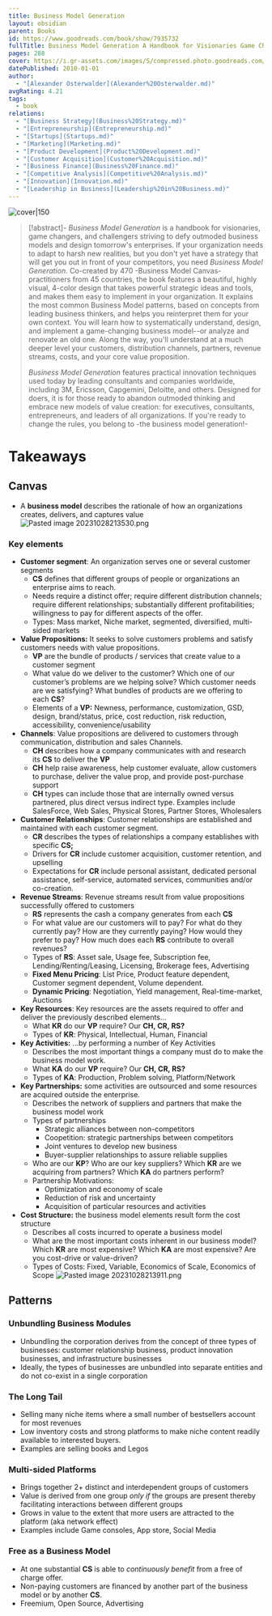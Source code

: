 ```yaml
---
title: Business Model Generation
layout: obsidian
parent: Books
id: https://www.goodreads.com/book/show/7935732
fullTitle: Business Model Generation A Handbook for Visionaries Game Changers and Challengers The Strategyzer series
pages: 288
cover: https://i.gr-assets.com/images/S/compressed.photo.goodreads.com/books/1407707076l/7935732.jpg
datePublished: 2010-01-01
author:
  - "[Alexander Osterwalder](Alexander%20Osterwalder.md)"
avgRating: 4.21
tags:
  - book
relations:
  - "[Business Strategy](Business%20Strategy.md)"
  - "[Entrepreneurship](Entrepreneurship.md)"
  - "[Startups](Startups.md)"
  - "[Marketing](Marketing.md)"
  - "[Product Development](Product%20Development.md)"
  - "[Customer Acquisition](Customer%20Acquisition.md)"
  - "[Business Finance](Business%20Finance.md)"
  - "[Competitive Analysis](Competitive%20Analysis.md)"
  - "[Innovation](Innovation.md)"
  - "[Leadership in Business](Leadership%20in%20Business.md)"
---
```

![cover|150](https://i.gr-assets.com/images/S/compressed.photo.goodreads.com/books/1407707076l/7935732.jpg)
> [!abstract]-
> _Business Model Generation_ is a handbook for visionaries, game changers, and challengers striving to defy outmoded business models and design tomorrow's enterprises. If your organization needs to adapt to harsh new realities, but you don't yet have a strategy that will get you out in front of your competitors, you need _Business Model Generation_. Co-created by 470 -Business Model Canvas- practitioners from 45 countries, the book features a beautiful, highly visual, 4-color design that takes powerful strategic ideas and tools, and makes them easy to implement in your organization. It explains the most common Business Model patterns, based on concepts from leading business thinkers, and helps you reinterpret them for your own context. You will learn how to systematically understand, design, and implement a game-changing business model--or analyze and renovate an old one. Along the way, you'll understand at a much deeper level your customers, distribution channels, partners, revenue streams, costs, and your core value proposition.  
> 
> _Business Model Generation_ features practical innovation techniques used today by leading consultants and companies worldwide, including 3M, Ericsson, Capgemini, Deloitte, and others. Designed for doers, it is for those ready to abandon outmoded thinking and embrace new models of value creation: for executives, consultants, entrepreneurs, and leaders of all organizations. If you're ready to change the rules, you belong to -the business model generation!-


# Takeaways
## Canvas
- A **business model** describes the rationale of how an organizations creates, delivers, and captures value
![Pasted image 20231028213530.png](../assets/images/Pasted%20image%2020231028213530.png)
### Key elements
- **Customer segment**: An organization serves one or several customer segments
	- **CS** defines that different groups of people or organizations an enterprise aims to reach.
	- Needs require a distinct offer; require different distribution channels; require different relationships; substantially different profitabilities; willingness to pay for different aspects of the offer.
	- Types: Mass market, Niche market, segmented, diversified, multi-sided markets
- **Value Propositions:** It seeks to solve customers problems and satisfy customers needs with value propositions.
	- **VP** are the bundle of products / services that create value to a customer segment
	- What value do we deliver to the customer? Which one of our customer’s problems are we helping solve? Which customer needs are we satisfying? What bundles of products are we offering to each **CS**?
	- Elements of a **VP:** Newness, performance, customization, GSD, design, brand/status, price, cost reduction, risk reduction, accessibility, convenience/usability
- **Channels**: Value propositions are delivered to customers through communication, distribution and sales Channels.
	- **CH** describes how a company communicates with and research its **CS** to deliver the **VP**
	- **CH** help raise awareness, help customer evaluate, allow customers to purchase, deliver the value prop, and provide post-purchase support
	- **CH** types can include those that are internally owned versus partnered, plus direct versus indirect type. Examples include SalesForce, Web Sales, Physical Stores, Partner Stores, Wholesalers
- **Customer Relationships**: Customer relationships are established and maintained with each customer segment.
	- **CR** describes the types of relationships a company establishes with specific **CS;**
	- Drivers for **CR** include customer acquisition, customer retention, and upselling
	- Expectations for **CR** include personal assistant, dedicated personal assistance, self-service, automated services, communities and/or co-creation.
- **Revenue Streams**: Revenue streams result from value propositions successfully offered to customers
	- **RS** represents the cash a company generates from each **CS**
	- For what value are our customers will to pay? For what do they currently pay? How are they currently paying? How would they prefer to pay? How much does each **RS** contribute to overall revenues?
	- Types of **RS**: Asset sale, Usage fee, Subscription fee, Lending/Renting/Leasing, Licensing, Brokerage fees, Advertising
	- **Fixed Menu Pricing**: List Price, Product feature dependent, Customer segment dependent, Volume dependent.
	- **Dynamic Pricing**: Negotiation, Yield management, Real-time-market, Auctions
- **Key Resources**: Key resources are the assets required to offer and deliver the previously described elements...
	- What **KR** do our **VP** require? Our **CH, CR, RS?**
	- Types of **KR**: Physical, Intellectual, Human, Financial
- **Key Activities:** ...by performing a number of Key Activities
	- Describes the most important things a company must do to make the business model work.
	- What **KA** do our **VP** require? Our **CH, CR, RS?**
	- Types of **KA**: Production, Problem solving, Platform/Network
- **Key Partnerships:** some activities are outsourced and some resources are acquired outside the enterprise.
	- Describes the network of suppliers and partners that make the business model work
	- Types of partnerships
		- Strategic alliances between non-competitors
		- Coopetition: strategic partnerships between competitors
		- Joint ventures to develop new business
		- Buyer-supplier relationships to assure reliable supplies
	- Who are our **KP**? Who are our key suppliers? Which **KR** are we acquiring from partners? Which **KA** do partners perform?
	- Partnership Motivations:
		- Optimization and economy of scale
		- Reduction of risk and uncertainty
		- Acquisition of particular resources and activities
- **Cost Structure:** the business model elements result form the cost structure
	- Describes all costs incurred to operate a business model
	- What are the most important costs inherent in our business model? Which **KR** are most expensive? Which **KA** are most expensive? Are you cost-drive or value-driven?
	- Types of Costs: Fixed, Variable, Economics of Scale, Economics of Scope
![Pasted image 20231028213911.png](../assets/images/Pasted%20image%2020231028213911.png)

## Patterns
### Unbundling Business Modules
- Unbundling the corporation derives from the concept of three types of businesses: customer relationship business, product innovation businesses, and infrastructure businesses
- Ideally, the types of businesses are unbundled into separate entities and do not co-exist in a single corporation
### The Long Tail
- Selling many niche items where a small number of bestsellers account for most revenues
- Low inventory costs and strong platforms to make niche content readily available to interested buyers.
- Examples are selling books and Legos
### Multi-sided Platforms
- Brings together 2+ distinct and interdependent groups of customers
- Value is derived from one group _only if_ the groups are present thereby facilitating interactions between different groups
- Grows in value to the extent that more users are attracted to the platform (aka network effect)
- Examples include Game consoles, App store, Social Media
### Free as a Business Model
- At one substantial **CS** is able to _continuously benefit_ from a free of charge offer.
- Non-paying customers are financed by another part of the business model or by another **CS**.
- Freemium, Open Source, Advertising
